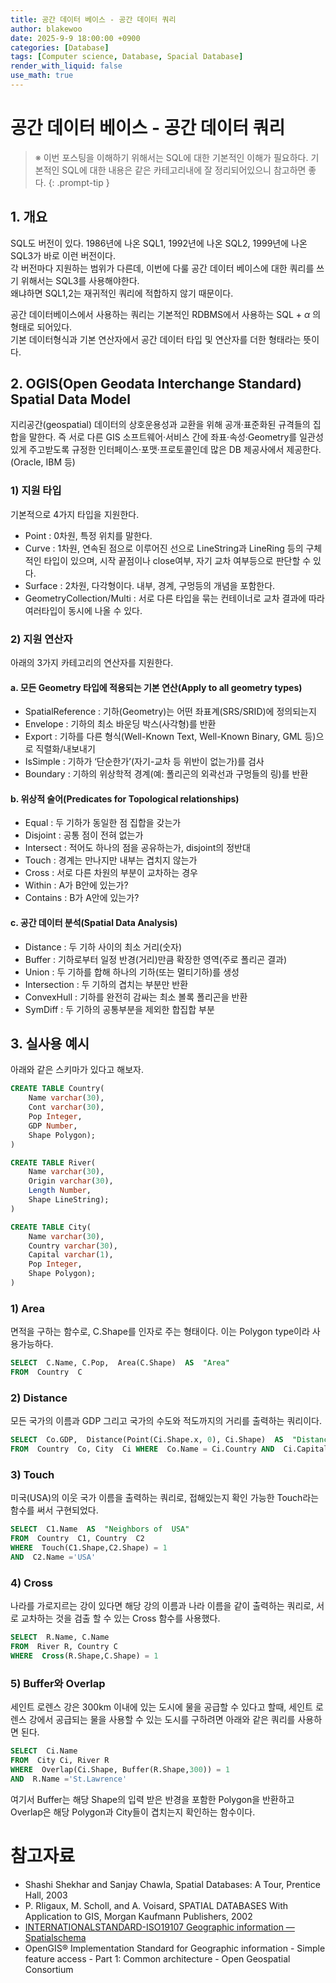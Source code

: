 ```yaml
---
title: 공간 데이터 베이스 - 공간 데이터 쿼리
author: blakewoo
date: 2025-9-9 18:00:00 +0900
categories: [Database]
tags: [Computer science, Database, Spacial Database]
render_with_liquid: false
use_math: true
---
```


# 공간 데이터 베이스 - 공간 데이터 쿼리

> ※ 이번 포스팅을 이해하기 위해서는 SQL에 대한 기본적인 이해가 필요하다. 기본적인 SQL에 대한 내용은 같은 카테고리내에 잘 정리되어있으니
참고하면 좋다.
{: .prompt-tip }

## 1. 개요
SQL도 버전이 있다. 1986년에 나온 SQL1, 1992년에 나온 SQL2, 1999년에 나온 SQL3가 바로 이런 버전이다.   
각 버전마다 지원하는 범위가 다른데, 이번에 다룰 공간 데이터 베이스에 대한 쿼리를 쓰기 위해서는 SQL3를 사용해야한다.   
왜냐하면 SQL1,2는 재귀적인 쿼리에 적합하지 않기 때문이다. 

공간 데이터베이스에서 사용하는 쿼리는 기본적인 RDBMS에서 사용하는 SQL + $\alpha$ 의 형태로 되어있다.    
기본 데이터형식과 기본 연산자에서 공간 데이터 타입 및 연산자를 더한 형태라는 뜻이다.


## 2. OGIS(Open Geodata Interchange Standard) Spatial Data Model
지리공간(geospatial) 데이터의 상호운용성과 교환을 위해 공개·표준화된 규격들의 집합을 말한다.
즉 서로 다른 GIS 소프트웨어·서비스 간에 좌표·속성·Geometry를 일관성 있게 주고받도록 규정한 인터페이스·포맷·프로토콜인데
많은 DB 제공사에서 제공한다.(Oracle, IBM 등)

### 1) 지원 타입
기본적으로 4가지 타입을 지원한다.

- Point : 0차원, 특정 위치를 말한다.
- Curve : 1차원, 연속된 점으로 이루어진 선으로 LineString과 LineRing 등의 구체적인 타입이 있으며, 시작 끝점이나 close여부, 자기 교차 여부등으로 판단할 수 있다.
- Surface : 2차원, 다각형이다. 내부, 경계, 구멍등의 개념을 포함한다.
- GeometryCollection/Multi : 서로 다른 타입을 묶는 컨테이너로 교차 결과에 따라 여러타입이 동시에 나올 수 있다.

### 2) 지원 연산자
아래의 3가지 카테고리의 연산자를 지원한다.

#### a. 모든 Geometry 타입에 적용되는 기본 연산(Apply to all geometry types)
- SpatialReference : 기하(Geometry)는 어떤 좌표계(SRS/SRID)에 정의되는지
- Envelope : 기하의 최소 바운딩 박스(사각형)를 반환
- Export : 기하를 다른 형식(Well-Known Text, Well-Known Binary, GML 등)으로 직렬화/내보내기
- IsSimple : 기하가 ‘단순한가’(자기-교차 등 위반이 없는가)를 검사
- Boundary : 기하의 위상학적 경계(예: 폴리곤의 외곽선과 구멍들의 링)를 반환

#### b. 위상적 술어(Predicates for Topological relationships)
- Equal : 두 기하가 동일한 점 집합을 갖는가
- Disjoint : 공통 점이 전혀 없는가
- Intersect : 적어도 하나의 점을 공유하는가, disjoint의 정반대
- Touch : 경계는 만나지만 내부는 겹치지 않는가
- Cross : 서로 다른 차원의 부분이 교차하는 경우
- Within : A가 B안에 있는가?
- Contains : B가 A안에 있는가?

#### c. 공간 데이터 분석(Spatial Data Analysis)
- Distance : 두 기하 사이의 최소 거리(숫자)
- Buffer : 기하로부터 일정 반경(거리)만큼 확장한 영역(주로 폴리곤 결과)
- Union : 두 기하를 합해 하나의 기하(또는 멀티기하)를 생성
- Intersection : 두 기하의 겹치는 부분만 반환
- ConvexHull : 기하를 완전히 감싸는 최소 볼록 폴리곤을 반환
- SymDiff : 두 기하의 공통부분을 제외한 합집합 부분

## 3. 실사용 예시
아래와 같은 스키마가 있다고 해보자.

```sql
CREATE TABLE Country(
    Name varchar(30),
    Cont varchar(30),
    Pop Integer,
    GDP Number,
    Shape Polygon);
)
```

```sql
CREATE TABLE River(
    Name varchar(30),
    Origin varchar(30),
    Length Number,
    Shape LineString);
)
```

```sql
CREATE TABLE City(
    Name varchar(30),
    Country varchar(30),
    Capital varchar(1),
    Pop Integer,
    Shape Polygon);
)
```

### 1) Area
면적을 구하는 함수로, C.Shape를 인자로 주는 형태이다. 이는 Polygon type이라 사용가능하다.
```sql
SELECT  C.Name, C.Pop,  Area(C.Shape)  AS  "Area"
FROM  Country  C
```

### 2) Distance
모든 국가의 이름과 GDP 그리고 국가의 수도와 적도까지의 거리를 출력하는 쿼리이다. 

```sql
SELECT  Co.GDP,  Distance(Point(Ci.Shape.x, 0), Ci.Shape)  AS  "Distance"
FROM  Country  Co, City  Ci WHERE  Co.Name = Ci.Country AND  Ci.Capital ='Y'
```

### 3) Touch
미국(USA)의 이웃 국가 이름을 출력하는 쿼리로, 접해있는지 확인 가능한 Touch라는 함수를 써서 구현되었다.

```sql
SELECT  C1.Name  AS  "Neighbors of  USA"
FROM  Country  C1, Country  C2
WHERE  Touch(C1.Shape,C2.Shape) = 1 
AND  C2.Name ='USA'
```

### 4) Cross
나라를 가로지르는 강이 있다면 해당 강의 이름과 나라 이름을 같이 출력하는 쿼리로, 서로 교차하는 것을 검출 할 수 있는 Cross 함수를 사용했다.

```sql
SELECT  R.Name, C.Name
FROM  River R, Country C
WHERE  Cross(R.Shape,C.Shape) = 1
```

### 5) Buffer와 Overlap
세인트 로렌스 강은 300km 이내에 있는 도시에 물을 공급할 수 있다고 할때, 세인트 로렌스 강에서 공급되는 물을 사용할 수 있는 도시를 구하려면
아래와 같은 쿼리를 사용하면 된다.

```sql
SELECT  Ci.Name
FROM  City Ci, River R
WHERE  Overlap(Ci.Shape, Buffer(R.Shape,300)) = 1 
AND  R.Name ='St.Lawrence'
```

여기서 Buffer는 해당 Shape의 입력 받은 반경을 포함한 Polygon을 반환하고 Overlap은 해당 Polygon과 City들이 겹치는지 확인하는 함수이다.



# 참고자료
- Shashi Shekhar and Sanjay Chawla, Spatial Databases: A Tour, Prentice Hall, 2003
- P. RIigaux, M. Scholl, and A. Voisard, SPATIAL DATABASES With Application to GIS, Morgan Kaufmann Publishers, 2002
- [INTERNATIONALSTANDARD-ISO19107 Geographic information — Spatialschema](https://cdn.standards.iteh.ai/samples/66175/92416c4eb8954655905aa1d18f244afc/ISO-19107-2019.pdf)
- OpenGIS® Implementation Standard for Geographic information - Simple feature access - Part 1: Common architecture -  Open Geospatial Consortium

